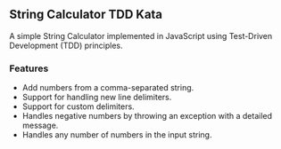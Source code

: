 ## **String Calculator TDD Kata**

A simple String Calculator implemented in JavaScript using Test-Driven Development (TDD) principles.

### **Features**

- Add numbers from a comma-separated string.
- Support for handling new line delimiters.
- Support for custom delimiters.
- Handles negative numbers by throwing an exception with a detailed message.
- Handles any number of numbers in the input string.
